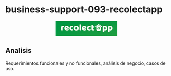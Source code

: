 # business-support-093-recolectapp

<p align="center">
  <img src="assets/title_recolectapp.png">
</p>



## Analisis 

Requerimientos funcionales y no funcionales, análisis de negocio, casos de uso.

